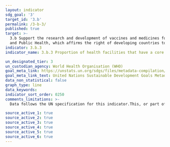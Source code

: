 ```yaml
---
layout: indicator
sdg_goal: '3'
target_id: '3.b'
permalink: /3-b-3/
published: true
target: >-
  3.b Support the research and development of vaccines and medicines for the communicable and non‑communicable diseases that primarily affect developing countries, provide access to affordable essential medicines and vaccines, in accordance with the Doha Declaration on the TRIPS Agreement
  and Public Health, which affirms the right of developing countries to use to the full the provisions in the Agreement on Trade-Related Aspects of Intellectual Property Rights regarding flexibilities to protect public health, and, in particular, provide access to medicines for all
indicator: 3.b.3
indicator_name: 3.b.3 Proportion of health facilities that have a core set of relevant essential medicines available and affordable on a sustainable basis

un_designated_tier: 3
un_custodian_agency: World Health Organisation (WHO)
goal_meta_link: https://unstats.un.org/sdgs/files/metadata-compilation/Metadata-Goal-3.pdf
goal_meta_link_text: United Nations Sustainable Development Goals Metadata (PDF 866 KB)
data_non_statistical: false
graph_type: line
data_keywords:  
indicator_sort_order: 0250
comments_limitations: >-
  Data follows the UN specification for this indicator.This, or part of this, indicator is awaiting the development of internationally established methodology and standards (classified by the UN as tier 3).This indicator has not been identified in collaboration with topic experts.

source_active_1: true
source_active_2: true
source_active_3: true
source_active_4: true
source_active_5: true
source_active_6: true
---
```

